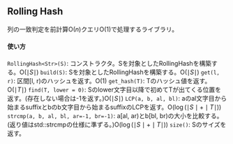 ## Rolling Hash

列の一致判定を前計算$\mathrm{O}(n)$クエリ$\mathrm{O}(1)$で処理するライブラリ。

#### 使い方

`RollingHash<Str>(S)`: コンストラクタ。Sを対象としたRollingHashを構築する。$\mathrm{O}(\mid S\mid)$
`build(S)`: Sを対象としたRollingHashを構築する。$\mathrm{O}(\mid S\mid)$
`get(l, r)`: 区間[l, r)のハッシュを返す。$\mathrm{O}(1)$
`get_hash(T)`: Tのハッシュ値を返す。$\mathrm{O}(\mid T\mid)$
`find(T, lower = 0)`: Sのlower文字目以降で初めてTが出てくる位置を返す。(存在しない場合は-1を返す。)$\mathrm{O}(\mid S\mid)$
`LCP(a, b, al, bl)`: aのal文字目から始まるsuffixとbのb文字目から始まるsuffixのLCPを返す。$\mathrm{O}(\log (\mid S\mid+\mid T\mid))$
`strcmp(a, b, al, bl, ar=-1, br=-1)`: a[al, ar)とb[bl, br)の大小を比較する。(返り値はstd::strcmpの仕様に準ずる。)$\mathrm{O}(\log (\mid S\mid+\mid T\mid))$
`size()`: Sのサイズを返す。
